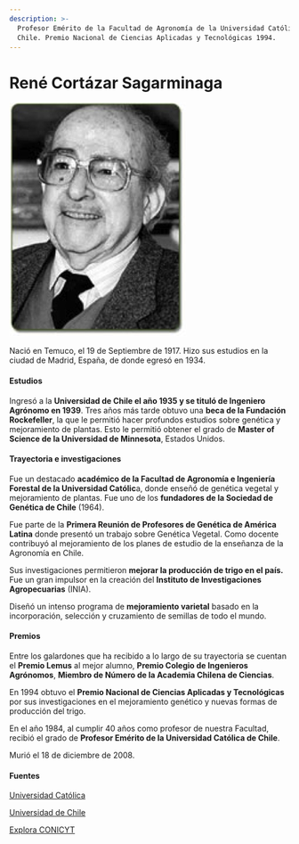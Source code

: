 ```yaml
---
description: >-
  Profesor Emérito de la Facultad de Agronomía de la Universidad Católica de
  Chile. Premio Nacional de Ciencias Aplicadas y Tecnológicas 1994.
---
```


# René Cortázar Sagarminaga

![Ren&#xE9; Cort&#xE1;zar Sagarminaga. Foto: Explora CONICYT.](../../.gitbook/assets/rene-cortazar-sagarminaga.jpg)

Nació en Temuco, el 19 de Septiembre de 1917. Hizo sus estudios en la ciudad de Madrid, España, de donde egresó en 1934.

#### Estudios

Ingresó a la **Universidad de Chile el año 1935 y se tituló de Ingeniero Agrónomo en 1939**. Tres años más tarde obtuvo una **beca de la Fundación Rockefeller**, la que le permitió hacer profundos estudios sobre genética y mejoramiento de plantas. Esto le permitió obtener el grado de **Master of Science de la Universidad de Minnesota**, Estados Unidos.

#### Trayectoria e investigaciones

Fue un destacado **académico de la Facultad de Agronomía e Ingeniería Forestal de la Universidad Católic**a, donde enseñó de genética vegetal y mejoramiento de plantas. Fue uno de los **fundadores de la Sociedad de Genética de Chile** \(1964\).

Fue parte de la **Primera Reunión de Profesores de Genética de América Latina** donde presentó un trabajo sobre Genética Vegetal. Como docente contribuyó al mejoramiento de los planes de estudio de la enseñanza de la Agronomía en Chile.

Sus investigaciones permitieron **mejorar la producción de trigo en el país.** Fue un gran impulsor en la creación del **Instituto de Investigaciones Agropecuarias** \(INIA\).

Diseñó un intenso programa de **mejoramiento varietal** basado en la incorporación, selección y cruzamiento de semillas de todo el mundo.

#### Premios

Entre los galardones que ha recibido a lo largo de su trayectoria se cuentan el **Premio Lemus** al mejor alumno, **Premio Colegio de Ingenieros Agrónomos**, **Miembro de Número de la Academia Chilena de Ciencias**.

En 1994 obtuvo el **Premio Nacional de Ciencias Aplicadas y Tecnológicas** por sus investigaciones en el mejoramiento genético y nuevas formas de producción del trigo.

En el año 1984, al cumplir 40 años como profesor de nuestra Facultad, recibió el grado de **Profesor Emérito de la Universidad Católica de Chile**.

Murió el 18 de diciembre de 2008.

#### Fuentes

[Universidad Católica](https://www.uc.cl/es/la-universidad/premios-nacionales/7387-rene-cortazar-sagarminaga-1917-2008)

[Universidad de Chile](http://www.uchile.cl/portal/presentacion/historia/grandes-figuras/premios-nacionales/ciencias-/6571/rene-cortazar-sagarminaga)

[Explora CONICYT](https://www.explora.cl/blog/2013/11/18/rene-cortazar-sagarminaga/)

